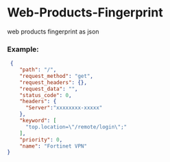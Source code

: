 # Web-Products-Fingerprint
web products fingerprint as json 


### Example:
```json
 {
    "path": "/",
    "request_method": "get",
    "request_headers": {},
    "request_data": "",
    "status_code": 0,
    "headers": {
      "Server":"xxxxxxxx-xxxxx"
    },
    "keyword": [
      "top.location=\"/remote/login\";"
    ],
    "priority": 0,
    "name": "Fortinet VPN"
}
```
